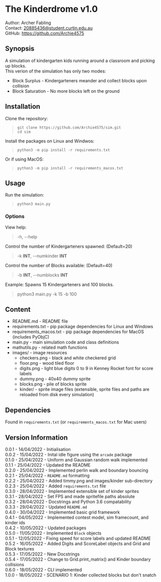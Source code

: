 The Kinderdrome v1.0
===============
Author: Archer Fabling  
Contact:  <20885436@student.curtin.edu.au>  
GitHub: https://github.com/Archie4575  

## Synopsis

A simulation of kindergarten kids running around a classroom and picking up blocks.  
This verion of the simulation has only two modes:  
- Block Surplus - Kindergarteners meander and collect blocks upon collision  
- Block Saturation - No more blocks left on the ground

## Installation

Clone the repository:
>`git clone https://github.com/Archie4575/sim.git`  
>`cd sim`  

Install the packages on Linux and Windwos:  
>`python3 -m pip install -r requirements.txt`  

Or if using MacOS:  
>`python3 -m pip install -r requirements_macos.txt`  

## Usage

Run the simulation:
>`python3 main.py`

### Options

View help:
> -h, --help

Control the number of Kindergarteners spawned: (Default=20)
> -k **INT**, --numkinder **INT**  

Control the number of Blocks available: (Default=40)
> -b **INT**, --numblocks **INT**

Example: Spawns 15 Kindergarteners and 100 blocks.
> python3 main.py -k 15 -b 100

## Content

- README.md - README file  
- requirements.txt - pip package dependencies for Linux and Windows  
- requirements_macos.txt - pip package dependencies for MacOS (includes PyObjC)  
- main.py - main simulation code and class definitions  
- mathutils.py - related math functions  
- images/ - image resources  
    - checkers.png - black and white checkered grid 
    - floor.png - wood tiled floor
    - digits.png - light blue digits 0 to 9 in Kenney Rocket font for score labels
    - dummy.png - 40x40 dummy sprite  
    - blocks.png - pile of blocks sprite
    - kinder/ - sprite image files (extensible, sprite files and paths are reloaded from disk every simulation)

## Dependencies

Found in `requirements.txt` (or `requirements_macos.txt` for Mac users)

## Version Information
0.0.1 - 14/04/2022 - Initialisation  
0.0.2 - 15/04/2022 - Inital idle figure using the `arcade` package  
0.1.0 - 25/04/2022 - Uniform and Gaussian random walk implemented  
0.1.1 - 25/04/2022 - Updated the README  
0.2.0 - 25/04/2022 - Implemented perlin walk and boundary bouncing  
0.2.1 - 25/04/2022 - `README.md` formatting  
0.2.2 - 25/04/2022 - Added timmy.png and images/kinder sub-directory  
0.2.3 - 25/04/2022 - Added `requirements.txt` file  
0.3.0 - 28/04/2022 - Implemented extensible set of kinder sprites  
0.3.1 - 28/04/2022 - Set FPS and made spritefile paths absolute  
0.3.2 - 28/04/2022 - Docstrings and Python 3.6 compatability  
0.3.3 - 29/04/2022 - Updated `README.md`  
0.4.0 - 30/04/2022 - Implemented basic grid framework  
0.4.1 - 04/05/2022 - Implemented contest model, sim framecount, and kinder ids  
0.4.2 - 10/05/2022 - Updated packages  
0.5.0 - 11/05/2022 - Implemented `Block` objects  
0.5.1 - 12/05/2022 - Fixing speed for score labels and updated README
0.5.2 - 16/05/2022 - Added Digits and ScoreLabel objects and Grid and Block textures  
0.5.3 - 17/05/2022 - New Docstrings  
0.5.4 - 17/05/2022 - Change to Grid.print_matrix() and Kinder boundary collisions  
0.6.0 - 18/05/2022 - CLI implemented  
1.0.0 - 18/05/2022 - SCENARIO 1: Kinder collected blocks but don't snatch